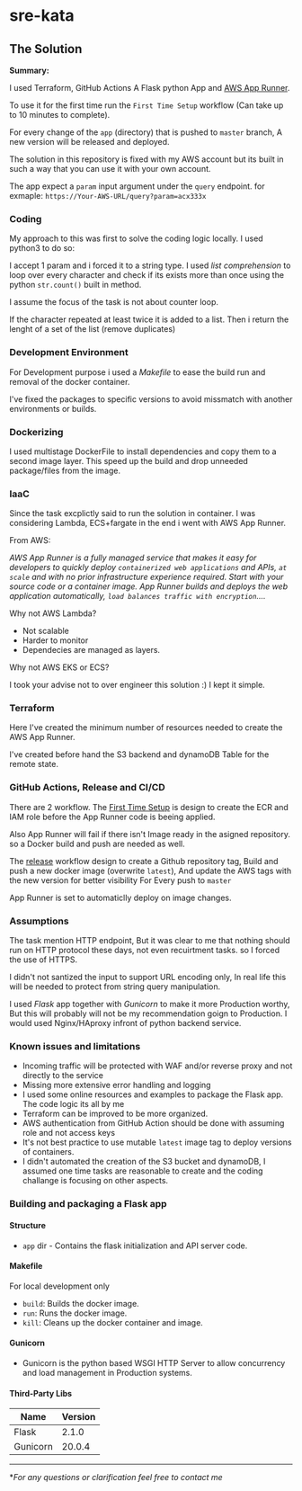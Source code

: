 # sre-kata

## The Solution

**Summary:**

I used Terraform, GitHub Actions A Flask python App and [AWS App Runner](https://aws.amazon.com/apprunner).

To use it for the first time run the `First Time Setup` workflow (Can take up to 10 minutes to complete).

For every  change of the `app` (directory) that is pushed to `master` branch, A new version will be released and deployed.

The solution in this repository is fixed with my AWS account but its built in such a way that you can use it with your own account.

The app expect a `param` input argument under the `query` endpoint.
for exmaple: `https://Your-AWS-URL/query?param=acx333x`

### Coding

My approach to this was first to solve the coding logic locally.
I used python3 to do so:

I accept 1 param and i forced it to a string type.
I used *list comprehension* to loop over every character and check if its exists more than once using the python `str.count()` built in method.

I assume the focus of the task is not about counter loop.

If the character repeated at least twice it is added to a list.
Then i return the lenght of a set of the list (remove duplicates)

### Development Environment

For Development purpose i used a *Makefile* to ease the build run and removal of the docker container.

I've fixed the packages to specific versions to avoid missmatch with another environments or builds.

### Dockerizing

I used multistage DockerFile to install dependencies and copy them to a second image layer. This speed up the build and drop unneeded package/files from the image.

### IaaC

Since the task excplictly said to run the solution in container.
I was considering Lambda, ECS+fargate in the end i went with AWS App Runner.

From AWS:

*AWS App Runner is a fully managed service that makes it easy for developers to quickly deploy `containerized web applications` and APIs, `at scale` and with no prior infrastructure experience required. Start with your source code or a container image. App Runner builds and deploys the web application automatically, `load balances traffic with encryption`....*


Why not AWS Lambda?

- Not scalable
- Harder to monitor
- Dependecies are managed as layers.

Why not AWS EKS or ECS?

I took your advise not to over engineer this solution :)
I kept it simple.


### Terraform

Here I've created the minimum number of resources needed to create the AWS App Runner.

I've created before hand the S3 backend and dynamoDB Table for the remote state.

### GitHub Actions, Release and CI/CD

There are 2 workflow. The [First Time Setup](https://github.com/ohayonshimon/sre-kata/actions/workflows/run-once.yaml) is design to create the ECR and IAM role before the App Runner code is beeing applied.

Also App Runner will fail if there isn't Image ready in the asigned repository. so a Docker build and push are needed as well.

The [release](https://github.com/ohayonshimon/sre-kata/actions/workflows/release.yaml) workflow design to create a Github repository tag, Build and push a new docker image (overwrite `latest`), And update the AWS tags with the new version for better visibility For Every push to `master`

App Runner is set to automaticlly deploy on image changes.

### Assumptions

The task mention HTTP endpoint, But it was clear to me that nothing should run on HTTP protocol these days, not even recuirtment tasks. so I forced the use of HTTPS.

I didn't not santized the input to support URL encoding only, In real life this will be needed to protect from string query manipulation.

I used *Flask* app together with *Gunicorn* to make it more Production worthy, But this will probably will not be my recommendation goign to Production. I would used Nginx/HAproxy infront of python backend service.


### Known issues and limitations

- Incoming traffic will be protected with WAF and/or reverse proxy and not directly to the service
- Missing more extensive error handling and logging
- I used some online resources and examples to package the Flask app.
   The code logic its all by me
- Terraform can be improved to be more organized.
- AWS authentication from GitHub Action should be done with assuming role and not access keys
- It's not best practice to use mutable `latest` image tag to deploy versions of containers.
- I didn't automated the creation of the S3 bucket and dynamoDB, I assumed one time tasks are reasonable to create and the coding challange is  focusing on other aspects.

### Building and packaging a Flask app

#### Structure

- `app` dir - Contains the flask initialization and API server code.

#### Makefile

 For local development only

- `build`: Builds the docker image.
- `run`: Runs the docker image.
- `kill`: Cleans up the docker container and image.

#### Gunicorn

- Gunicorn is the python based WSGI HTTP Server to allow concurrency and load management in Production systems.

#### Third-Party Libs

Name     | Version
---------|------------
Flask    | 2.1.0
Gunicorn | 20.0.4

---

**For any questions or clarification feel free to contact me*
